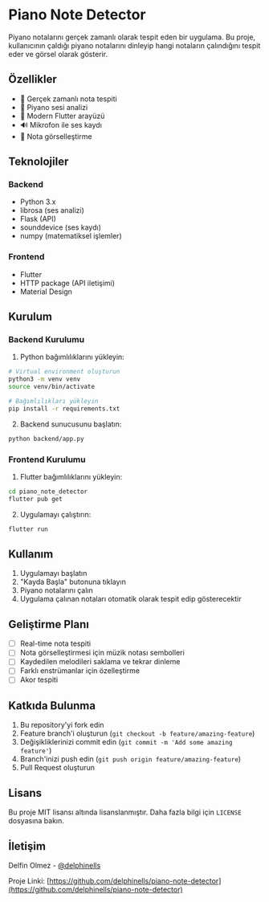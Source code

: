 # Piano Note Detector

Piyano notalarını gerçek zamanlı olarak tespit eden bir uygulama. Bu proje, kullanıcının çaldığı piyano notalarını dinleyip hangi notaların çalındığını tespit eder ve görsel olarak gösterir.

## Özellikler

- 🎵 Gerçek zamanlı nota tespiti
- 🎹 Piyano sesi analizi
- 📱 Modern Flutter arayüzü
- 🔊 Mikrofon ile ses kaydı
- 🎼 Nota görselleştirme

## Teknolojiler

### Backend
- Python 3.x
- librosa (ses analizi)
- Flask (API)
- sounddevice (ses kaydı)
- numpy (matematiksel işlemler)

### Frontend
- Flutter
- HTTP package (API iletişimi)
- Material Design

## Kurulum

### Backend Kurulumu

1. Python bağımlılıklarını yükleyin:
```bash
# Virtual environment oluşturun
python3 -m venv venv
source venv/bin/activate

# Bağımlılıkları yükleyin
pip install -r requirements.txt
```

2. Backend sunucusunu başlatın:
```bash
python backend/app.py
```

### Frontend Kurulumu

1. Flutter bağımlılıklarını yükleyin:
```bash
cd piano_note_detector
flutter pub get
```

2. Uygulamayı çalıştırın:
```bash
flutter run
```

## Kullanım

1. Uygulamayı başlatın
2. "Kayda Başla" butonuna tıklayın
3. Piyano notalarını çalın
4. Uygulama çalınan notaları otomatik olarak tespit edip gösterecektir

## Geliştirme Planı

- [ ] Real-time nota tespiti
- [ ] Nota görselleştirmesi için müzik notası sembolleri
- [ ] Kaydedilen melodileri saklama ve tekrar dinleme
- [ ] Farklı enstrümanlar için özelleştirme
- [ ] Akor tespiti

## Katkıda Bulunma

1. Bu repository'yi fork edin
2. Feature branch'i oluşturun (`git checkout -b feature/amazing-feature`)
3. Değişikliklerinizi commit edin (`git commit -m 'Add some amazing feature'`)
4. Branch'inizi push edin (`git push origin feature/amazing-feature`)
5. Pull Request oluşturun

## Lisans

Bu proje MIT lisansı altında lisanslanmıştır. Daha fazla bilgi için `LICENSE` dosyasına bakın.

## İletişim

Delfin Olmez - [@delphinells](https://github.com/delphinells)

Proje Linki: [https://github.com/delphinells/piano-note-detector](https://github.com/delphinells/piano-note-detector) 